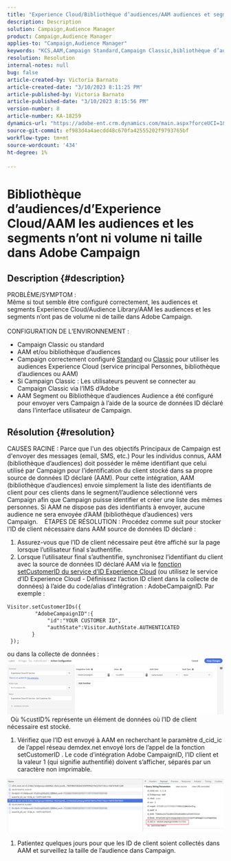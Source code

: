 ```yaml
---
title: "Experience Cloud/Bibliothèque d’audiences/AAM audiences et segments n’ont ni volume ni taille dans Adobe Campaign"
description: Description
solution: Campaign,Audience Manager
product: Campaign,Audience Manager
applies-to: "Campaign,Audience Manager"
keywords: "KCS,AAM,Campaign Standard,Campaign Classic,bibliothèque d’audiences,service principal Personnes,audiences Experience Cloud"
resolution: Resolution
internal-notes: null
bug: false
article-created-by: Victoria Barnato
article-created-date: "3/10/2023 8:11:25 PM"
article-published-by: Victoria Barnato
article-published-date: "3/10/2023 8:15:56 PM"
version-number: 8
article-number: KA-18259
dynamics-url: "https://adobe-ent.crm.dynamics.com/main.aspx?forceUCI=1&pagetype=entityrecord&etn=knowledgearticle&id=4787acb6-7fbf-ed11-83ff-6045bd006b3d"
source-git-commit: ef983d4a4aecdd48c670fa42555202f9793765bf
workflow-type: tm+mt
source-wordcount: '434'
ht-degree: 1%

---
```


# Bibliothèque d’audiences/d’Experience Cloud/AAM les audiences et les segments n’ont ni volume ni taille dans Adobe Campaign

## Description {#description}

PROBLÈME/SYMPTOM :
<br>Même si tout semble être configuré correctement, les audiences et segments Experience Cloud/Audience Library/AAM les audiences et les segments n’ont pas de volume ni de taille dans Adobe Campaign.
<br> 
<br>CONFIGURATION DE L’ENVIRONNEMENT :<br>
- Campaign Classic ou standard
- AAM et/ou bibliothèque d’audiences
- Campaign correctement configuré [Standard](https://experienceleague.adobe.com/docs/campaign-standard/using/integrating-with-adobe-cloud/working-with-campaign-and-audience-manager-or-people-core-service/provisioning-and-configuring-integration-with-audience-manager-or-people-core-service.html?lang=en) ou [Classic](https://experienceleague.adobe.com/docs/campaign-classic/using/integrating-with-adobe-experience-cloud/audience-sharing/configuring-shared-audiences-integration-in-adobe-campaign.html?lang=en) pour utiliser les audiences Experience Cloud (service principal Personnes, bibliothèque d’audiences ou AAM)
- Si Campaign Classic : Les utilisateurs peuvent se connecter au Campaign Classic via l’IMS d’Adobe
- AAM Segment ou Bibliothèque d’audiences Audience a été configuré pour envoyer vers Campaign à l’aide de la source de données ID déclaré dans l’interface utilisateur de Campaign.



## Résolution {#resolution}


CAUSES RACINE : Parce que l&#39;un des objectifs Principaux de Campaign est d&#39;envoyer des messages (email, SMS, etc.) Pour les individus connus, AAM (bibliothèque d’audiences) doit posséder le même identifiant que celui utilisé par Campaign pour l’identification du client stocké dans sa propre source de données ID déclaré (AAM). Pour cette intégration, AAM (bibliothèque d’audiences) envoie simplement la liste des identifiants de client pour ces clients dans le segment/l’audience sélectionné vers Campaign afin que Campaign puisse identifier et créer une liste des mêmes personnes. Si AAM ne dispose pas des identifiants à envoyer, aucune audience ne sera envoyée d’AAM (bibliothèque d’audiences) vers Campaign. 
 
ÉTAPES DE RÉSOLUTION : Procédez comme suit pour stocker l’ID de client nécessaire dans AAM source de données ID déclaré :

1. Assurez-vous que l’ID de client nécessaire peut être affiché sur la page lorsque l’utilisateur final s’authentifie.
2. Lorsque l’utilisateur final s’authentifie, synchronisez l’identifiant du client avec la source de données ID déclaré AAM via le [fonction setCustomerID du service d’ID Experience Cloud](https://experienceleague.adobe.com/docs/id-service/using/id-service-api/methods/setcustomerids.html?lang=en) (ou utilisez le service d’ID Experience Cloud - Définissez l’action ID client dans la collecte de données) à l’aide du code/alias d’intégration : AdobeCampaignID. Par exemple :



```
Visitor.setCustomerIDs({
         "AdobeCampaignID":{ 
             "id":"YOUR CUSTOMER ID", 
             "authState":Visitor.AuthState.AUTHENTICATED 
        } 
 });
```


ou dans la collecte de données :
![](assets/4e9305cf-76a5-ec11-983f-0022480b028f.png)
 
Où %custID% représente un élément de données où l’ID de client nécessaire est stocké.

1. Vérifiez que l’ID est envoyé à AAM en recherchant le paramètre d_cid_ic de l’appel réseau demdex.net envoyé lors de l’appel de la fonction setCustomerID . Le code d’intégration Adobe CampaignID, l’ID client et la valeur 1 (qui signifie authentifié) doivent s’afficher, séparés par un caractère non imprimable.


![](assets/4f9305cf-76a5-ec11-983f-0022480b028f.png)

1. Patientez quelques jours pour que les ID de client soient collectés dans AAM et surveillez la taille de l’audience dans Campaign.

